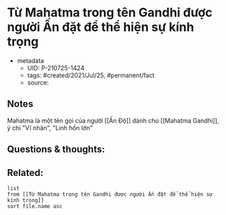 ---
---

# Từ Mahatma trong tên Gandhi được người Ấn đặt để thể hiện sự kính trọng

- metadata
	- UID: P-210725-1424
	- tags: #created/2021/Jul/25, #permanent/fact 
	- source: 

## Notes
Mahatma là một tên gọi của người [[Ấn Độ]] dành cho [[Mahatma Gandhi]], ý chỉ "Vĩ nhân", "Linh hồn lớn"

## Questions & thoughts:

## Related:
```dataview
list
from [[Từ Mahatma trong tên Gandhi được người Ấn đặt để thể hiện sự kính trọng]]
sort file.name asc
```
